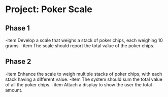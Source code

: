 # Project: Poker Scale

## Phase 1

-item Develop a scale that weighs a stack of poker chips, each weighing 10 grams.
-item The scale should report the total value of the poker chips.

## Phase 2

-item Enhance the scale to weigh multiple stacks of poker chips, with each stack having a different value.
-item The system should sum the total value of all the poker chips.
-item Attach a display to show the user the total amount.